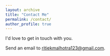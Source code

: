 ```yaml
---
layout: archive
title: "Contact Me"
permalink: /contact/
author_profile: true
---
```


I'd love to get in touch with you.

Send an email to [<u>ritiekmalhotra123@gmail.com</u>](mailto:ritiekmalhotra123@gmail.com).
